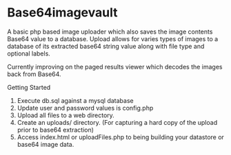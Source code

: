 # Base64imagevault
A basic php based image uploader which also saves the image contents Base64 value to a database.  Upload allows for varies types of images to a database of its extracted base64 string value along with file type and optional labels. 

Currently improving on the paged results viewer which decodes the images back from Base64.

Getting Started

1. Execute db.sql against a mysql database
2. Update user and password values is config.php
3. Upload all files to a web directory.
4. Create an uploads/ directory. (For capturing a hard copy of the upload prior to base64 extraction)
5. Access index.html or uploadFiles.php to being building your datastore or base64 image data.
